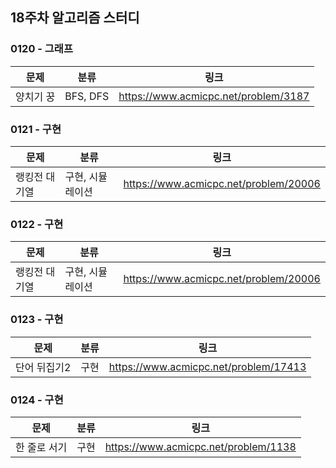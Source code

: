 ## 18주차 알고리즘 스터디


### 0120 - 그래프

| 문제    | 분류       | 링크                                   |
|-------|----------|--------------------------------------|
| 양치기 꿍 | BFS, DFS | https://www.acmicpc.net/problem/3187 |

### 0121 - 구현

| 문제      | 분류        | 링크                                    |
|---------|-----------|---------------------------------------|
| 랭킹전 대기열 | 구현, 시뮬레이션 | https://www.acmicpc.net/problem/20006 |

### 0122 - 구현

| 문제      | 분류        | 링크                                    |
|---------|-----------|---------------------------------------|
| 랭킹전 대기열 | 구현, 시뮬레이션 | https://www.acmicpc.net/problem/20006 |

### 0123 - 구현

| 문제      | 분류 | 링크                                    |
|---------|----|---------------------------------------|
| 단어 뒤집기2 | 구현 | https://www.acmicpc.net/problem/17413 |

### 0124 - 구현

| 문제      | 분류 | 링크                                   |
|---------|----|--------------------------------------|
| 한 줄로 서기 | 구현 | https://www.acmicpc.net/problem/1138 |